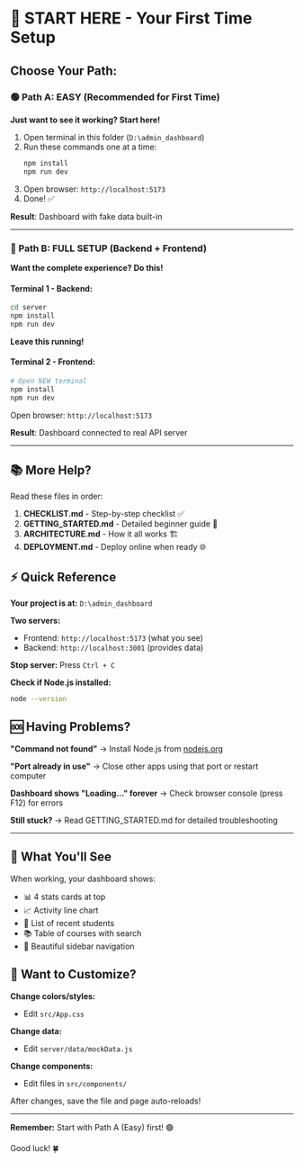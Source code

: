 # 🚀 START HERE - Your First Time Setup

## Choose Your Path:

### 🟢 Path A: EASY (Recommended for First Time)
**Just want to see it working? Start here!**

1. Open terminal in this folder (`D:\admin_dashboard`)
2. Run these commands one at a time:
   ```bash
   npm install
   npm run dev
   ```
3. Open browser: `http://localhost:5173`
4. Done! ✅

**Result**: Dashboard with fake data built-in

---

### 🔵 Path B: FULL SETUP (Backend + Frontend)
**Want the complete experience? Do this!**

#### Terminal 1 - Backend:
```bash
cd server
npm install
npm run dev
```
**Leave this running!**

#### Terminal 2 - Frontend:
```bash
# Open NEW terminal
npm install
npm run dev
```

Open browser: `http://localhost:5173`

**Result**: Dashboard connected to real API server

---

## 📚 More Help?

Read these files in order:

1. **CHECKLIST.md** - Step-by-step checklist ✅
2. **GETTING_STARTED.md** - Detailed beginner guide 📖
3. **ARCHITECTURE.md** - How it all works 🏗️
4. **DEPLOYMENT.md** - Deploy online when ready 🌐

## ⚡ Quick Reference

**Your project is at:** `D:\admin_dashboard`

**Two servers:**
- Frontend: `http://localhost:5173` (what you see)
- Backend: `http://localhost:3001` (provides data)

**Stop server:** Press `Ctrl + C`

**Check if Node.js installed:**
```bash
node --version
```

## 🆘 Having Problems?

**"Command not found"**
→ Install Node.js from [nodejs.org](https://nodejs.org)

**"Port already in use"**
→ Close other apps using that port or restart computer

**Dashboard shows "Loading..." forever**
→ Check browser console (press F12) for errors

**Still stuck?**
→ Read GETTING_STARTED.md for detailed troubleshooting

---

## 🎯 What You'll See

When working, your dashboard shows:
- 📊 4 stats cards at top
- 📈 Activity line chart
- 👥 List of recent students
- 📚 Table of courses with search
- 🎨 Beautiful sidebar navigation

## 🎨 Want to Customize?

**Change colors/styles:**
- Edit `src/App.css`

**Change data:**
- Edit `server/data/mockData.js`

**Change components:**
- Edit files in `src/components/`

After changes, save the file and page auto-reloads!

---

**Remember:** Start with Path A (Easy) first! 🟢

Good luck! 🍀
